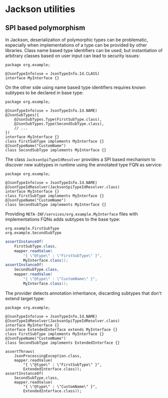 # Jackson utilities

## SPI based polymorphism

In Jackson, deserialization of polymorphic types can be problematic,
especially when implementations of a type can be provided by other libraries.
Class name based type identifiers can be used, but instantiation of arbitrary
classes based on user input can lead to security issues:

```
package org.example;

@JsonTypeInfo(use = JsonTypeInfo.Id.CLASS)
interface MyInterface {}
```

On the other side using name based type identifiers requires known subtypes to
be declared in base type:

```
package org.example;

@JsonTypeInfo(use = JsonTypeInfo.Id.NAME)
@JsonSubTypes({
    @JsonSubTypes.Type(FirstSubType.class),
    @JsonSubTypes.Type(SecondSubType.class),
    // ...
})
interface MyInterface {}
class FirstSubType implements MyInterface {}
@JsonTypeName("CustomName")
class SecondSubType implements MyInterface {}
```

The class `JacksonSpiTypeIdResolver` provides a SPI based mechanism to
discover new subtypes in runtime using the annotated type FQN as service:

```
package org.example;

@JsonTypeInfo(use = JsonTypeInfo.Id.NAME)
@JsonTypeIdResolver(JacksonSpiTypeIdResolver.class)
interface MyInterface {}
class FirstSubType implements MyInterface {}
@JsonTypeName("CustomName")
class SecondSubType implements MyInterface {}
```

Providing `META-INF/services/org.example.MyInterface` files with
implementations FQNs adds subtypes to the base type:

```
org.example.FirstSubType
org.example.SecondSubType
```

```java
assertInstanceOf(
    FirstSubType.class,
    mapper.readValue(
        "{ \"@type\" : \"FirstSubType\" }",
        MyInterface.class));
assertInstanceOf(
    SecondSubType.class,
    mapper.readValue(
        "{ \"@type\" : \"CustomName\" }",
        MyInterface.class));
```

The provider detects annotation inheritance, discarding subtypes that don't
extend target type:

```
package org.example;

@JsonTypeInfo(use = JsonTypeInfo.Id.NAME)
@JsonTypeIdResolver(JacksonSpiTypeIdResolver.class)
interface MyInterface {}
interface ExtendedInterface extends MyInterface {}
class FirstSubType implements MyInterface {}
@JsonTypeName("CustomName")
class SecondSubType implements ExtendedInterface {}

assertThrows(
    JsonProcessingException.class,
    mapper.readValue(
        "{ \"@type\" : \"FirstSubType\" }",
        ExtendedInterface.class));
assertInstanceOf(
    SecondSubType.class,
    mapper.readValue(
        "{ \"@type\" : \"CustomName\" }",
        ExtendedInterface.class));
```
